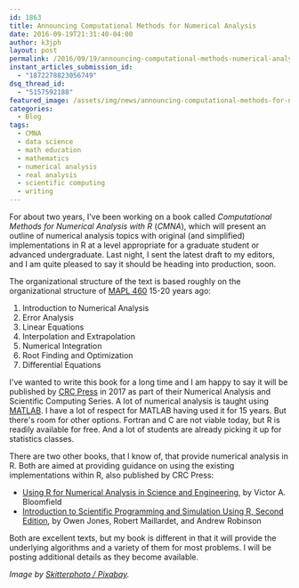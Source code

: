 ```yaml
---
id: 1863
title: Announcing Computational Methods for Numerical Analysis
date: 2016-09-19T21:31:40-04:00
author: k3jph
layout: post
permalink: /2016/09/19/announcing-computational-methods-numerical-analysis/
instant_articles_submission_id:
  - "1872278823056749"
dsq_thread_id:
  - "5157592188"
featured_image: /assets/img/news/announcing-computational-methods-for-numerical-analysis.jpg
categories:
  - Blog
tags:
  - CMNA
  - data science
  - math education
  - mathematics
  - numerical analysis
  - real analysis
  - scientific computing
  - writing
---
```

For about two years, I've been working on a book called _Computational
Methods for Numerical Analysis with R_ (_CMNA_), which will present
an outline of numerical analysis topics with original (and simplified)
implementations in R at a level appropriate for a graduate student
or advanced undergraduate.  Last night, I sent the latest draft to
my editors, and I am quite pleased to say it should be heading into
production, soon.

The organizational structure of the text is based roughly on the
organizational structure of [MAPL
460](http://www-math.umd.edu/offered-courses/420-amsc-460-computational-methods.html)
15-20 years ago:


1. Introduction to Numerical Analysis
2. Error Analysis
3. Linear Equations
4. Interpolation and Extrapolation
5. Numerical Integration
6. Root Finding and Optimization
7. Differential Equations

I've wanted to write this book for a long time and I am happy to
say it will be published by [CRC
Press](https://www.crcpress.com/Computational-Methods-for-Numerical-Analysis-with-R/II/p/book/9781498723633)
in 2017 as part of their Numerical Analysis and Scientific Computing
Series.  A lot of numerical analysis is taught using
[MATLAB](http://www.mathworks.com).  I have a lot of respect for
MATLAB having used it for 15 years.  But there's room for other
options.  Fortran and C are not viable today, but R is readily
available for free.  And a lot of students are already picking it
up for statistics classes.

There are two other books, that I know of, that provide numerical
analysis in R.  Both are aimed at providing guidance on using the
existing implementations within R, also published by CRC Press:

* [Using R for Numerical Analysis in Science and
Engineering](https://www.crcpress.com/Using-R-for-Numerical-Analysis-in-Science-and-Engineering/Bloomfield/p/book/9781439884485),
by Victor A. Bloomfield
* [Introduction to Scientific Programming and Simulation Using R, Second
Edition](https://www.crcpress.com/Introduction-to-Scientific-Programming-and-Simulation-Using-R-Second-Edition/Jones-Maillardet-Robinson/p/book/9781466569997),
by Owen Jones, Robert Maillardet, and Andrew Robinson

Both are excellent texts, but my book is different in that it will
provide the underlying algorithms and a variety of them for most
problems.   I will be posting additional details as they become
available.

_Image by [Skitterphoto /
Pixabay](https://pixabay.com/en/abacus-mathematics-count-wood-math-1069213/)._
